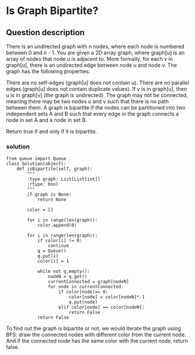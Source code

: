 # Is Graph Bipartite?

## Question description
There is an undirected graph with n nodes, where each node is numbered between 0 and n - 1. You are given a 2D array graph, where graph[u] is an array of nodes that node u is adjacent to. More formally, for each v in graph[u], there is an undirected edge between node u and node v. The graph has the following properties:

There are no self-edges (graph[u] does not contain u).
There are no parallel edges (graph[u] does not contain duplicate values).
If v is in graph[u], then u is in graph[v] (the graph is undirected).
The graph may not be connected, meaning there may be two nodes u and v such that there is no path between them.
A graph is bipartite if the nodes can be partitioned into two independent sets A and B such that every edge in the graph connects a node in set A and a node in set B.

Return true if and only if it is bipartite.
### solution
```
from queue import Queue
class Solution(object):
    def isBipartite(self, graph):
        """
        :type graph: List[List[int]]
        :rtype: bool
        """
        if graph is None:
            return None
        
        color = []
        
        for i in range(len(graph)):
            color.append(0)
        
        for i in range(len(graph)):
            if color[i] != 0:
                continue
            q = Queue()
            q.put(i)
            color[i] = 1
            
            while not q.empty():
                nodeN = q.get()
                currentConnected = graph[nodeN]
                for node in currentConnected:
                    if color[node]== 0:
                        color[node] = color[nodeN]*-1
                        q.put(node)
                    elif color[node] == color[nodeN]:
                        return False
            return False
```

To find out the graph is bipartite or not, we would iterate the graph using BFS: draw the connected nodes with different color from the current node. And if the connected node has the same color with the current node, return false.  